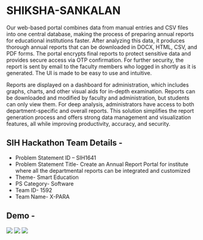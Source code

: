 # SHIKSHA-SANKALAN

Our web-based portal combines data from manual entries and CSV files into one central database, making the process of preparing annual reports for educational institutions faster. After analyzing this data, it produces thorough annual reports that can be downloaded in DOCX, HTML, CSV, and PDF forms. The portal encrypts final reports to protect sensitive data and provides secure access via OTP confirmation. For further security, the report is sent by email to the faculty members who logged in shortly as it is generated. The UI is made to be easy to use and intuitive.

Reports are displayed on a dashboard for administration, which includes graphs, charts, and other visual aids for in-depth examination. Reports can be downloaded and modified by faculty and administration, but students can only view them. For deep analysis, administrators have access to both department-specific and overall reports. This solution simplifies the report generation process and offers strong data management and visualization features, all while improving productivity, accuracy, and security.

## SIH Hackathon Team Details - 
* Problem Statement ID – SIH1641
* Problem Statement Title- Create an Annual Report Portal for institute where all the departmental reports can be integrated and customized
* Theme- Smart Education
* PS Category- Software 
* Team ID- 1592
* Team Name-  X-PARA

## Demo -
<img src="https://github.com/user-attachments/assets/fa286f61-7d56-4771-a027-be920d005a5c">
<img src="https://github.com/user-attachments/assets/88634df9-e3cd-4254-b6d1-75e2b6e15ba3">
<img src="https://github.com/user-attachments/assets/c043f8ea-4b54-4238-a40d-c24feca75e46">

